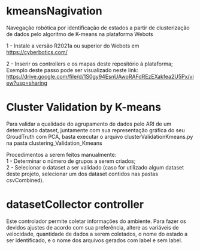 # kmeansNagivation
Navegação robótica por identificação de estados a partir de clusterização de dados pelo algoritmo de K-means na plataforma Webots

1 - Instale a versão R2021a ou superior do Webots em https://cyberbotics.com/

2 - Inserir os controllers e os mapas deste repositório à plataforma;  
    Exemplo deste passo pode ser visualizado neste link: https://drive.google.com/file/d/1S0gy94EsnUAwoRAFdREzEXakfea2U5Px/view?usp=sharing
    
    
# Cluster Validation by K-means

Para validar a qualidade do agrupamento de dados pelo ARI de um determinado dataset, juntamente com sua representação gráfica do seu GroudTruth com PCA, basta executar o arquivo clusterValidationKmeans.py na pasta clustering_Validation_Kmeans  

Procedimentos a serem feitos manualmente:  
1 - Determinar o número de grupos a serem criados;  
2 - Selecionar o dataset a ser validado (caso for utilizado algum dataset deste projeto, selecionar um dos dataset contidos nas pastas csvCombined).

# datasetCollector controller

Este controlador permite coletar informações do ambiente. Para fazer os devidos ajustes de acordo com sua preferência, altere as variáveis de velocidade, quantidade de dados a serem coletados, o nome do estado a ser identificado, e o nome dos arquivos gerados com label e sem label.
